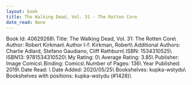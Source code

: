 ```yaml
---
layout: book
title: The Walking Dead, Vol. 31 - The Rotten Core
date_read: None
---
```


Book Id: 40629268\ 
Title: The Walking Dead, Vol. 31: The Rotten Core\ 
Author: Robert Kirkman\ 
Author l-f: Kirkman, Robert\ 
Additional Authors: Charlie Adlard, Stefano Gaudiano, Cliff Rathburn\ 
ISBN: 1534310525\ 
ISBN13: 9781534310520\ 
My Rating: 0\ 
Average Rating: 3.85\ 
Publisher: Image Comics\ 
Binding: Comics\ 
Number of Pages: 136\ 
Year Published: 2019\ 
Date Read: \ 
Date Added: 2020/05/25\ 
Bookshelves: kupka-wstydu\ 
Bookshelves with positions: kupka-wstydu (#1428)\ 

